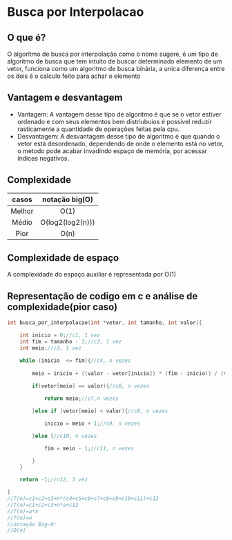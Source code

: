 # Busca por Interpolacao
## O que é?
O algoritmo de busca por interpolação como o nome sugere, é um tipo de algoritmo de busca que tem intuito de buscar determinado elemento de um vetor, funciona como um algoritmo de busca binária, a unica diferença entre os dois é o calculo feito para achar o elemento
## Vantagem e desvantagem
 - Vantagem:
 A vantagem desse tipo de algoritmo é que se o vetor estiver ordenado e com seus elementos bem distriubuios é possivel reduzir rasticamente a quantidade de operações feitas pela cpu.
 - Desvantagem:
 A desvantagem desse tipo de algoritmo é que quando o vetor está desordenado, dependendo de onde o elemento está no vetor, o metodo pode acabar invadindo espaço de memória, por acessar indices negativos.
## Complexidade
casos | notação big(O)
:---:| :---:
Melhor| O(1)
Médio | O(log2(log2(n)))
Pior | O(n)

## Complexidade de espaço 

A complexidade do espaço auxiliar é representada por O(1)

## Representação de codigo em c e análise de complexidade(pior caso)
```c
int busca_por_interpolacao(int *vetor, int tamanho, int valor){

    int inicio = 0;//c1, 1 vez
    int fim = tamanho - 1;//c2, 1 vez
    int meio;//c3, 1 vez

    while (inicio  <= fim){//c4, n vezes
        
        meio = inicio + ((valor - vetor[inicio]) * (fim - inicio)) / (vetor[fim] - vetor[inicio]);//c5, n vezes
        
        if(vetor[meio] == valor){//c6, n vezes

            return meio;//c7,n vezes

        }else if (vetor[meio] < valor){//c8, n vezes

            inicio = meio + 1;//c9, n vezes

        }else {//c10, n vezes

            fim = meio - 1;//c11, n vezes

        }
    }

    return -1;//c12, 1 vez

}
//T(n)=c1+c2+c3+n*(c4+c5+c6+c7+c8+c9+c10+c11)+c12
//T(n)=c1+c2+c3+n*a+c12
//T(n)=a*n
//T(n)=n
//notação Big-O:
//O(n)

```